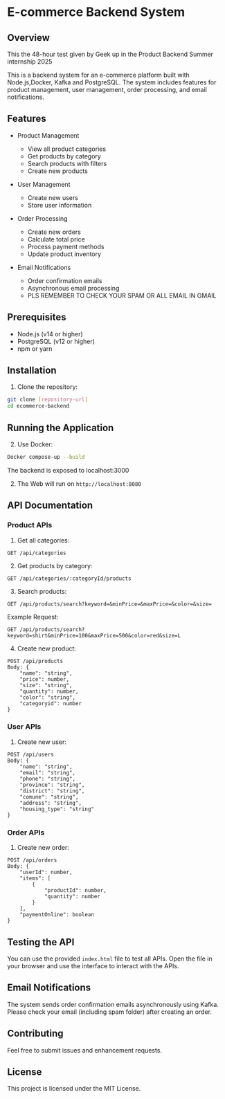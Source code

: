 # E-commerce Backend System

## Overview
This the 48-hour test given by Geek up in the Product Backend Summer internship 2025

This is a backend system for an e-commerce platform built with Node.js,Docker, Kafka and PostgreSQL. The system includes features for product management, user management, order processing, and email notifications.

## Features
- Product Management
  - View all product categories
  - Get products by category
  - Search products with filters
  - Create new products

- User Management
  - Create new users
  - Store user information

- Order Processing
  - Create new orders
  - Calculate total price
  - Process payment methods
  - Update product inventory

- Email Notifications
  - Order confirmation emails
  - Asynchronous email processing
  - PLS REMEMBER TO CHECK YOUR SPAM OR ALL EMAIL IN GMAIL

## Prerequisites
- Node.js (v14 or higher)
- PostgreSQL (v12 or higher)
- npm or yarn

## Installation

1. Clone the repository:
```bash
git clone [repository-url]
cd ecommerce-backend
```
## Running the Application
2. Use Docker:
```bash
Docker compose-up --build
```
The backend is exposed to localhost:3000

2. The Web will run on `http://localhost:8080`

## API Documentation

### Product APIs

1. Get all categories:
```
GET /api/categories
```

2. Get products by category:
```
GET /api/categories/:categoryId/products
```

3. Search products:
```
GET /api/products/search?keyword=&minPrice=&maxPrice=&color=&size=
```
Example Request:

```
GET /api/products/search?keyword=shirt&minPrice=100&maxPrice=500&color=red&size=L
```
4. Create new product:
```
POST /api/products
Body: {
    "name": "string",
    "price": number,
    "size": "string",
    "quantity": number,
    "color": "string",
    "categoryid": number
}
```

### User APIs

1. Create new user:
```
POST /api/users
Body: {
    "name": "string",
    "email": "string",
    "phone": "string",
    "province": "string",
    "district": "string",
    "comune": "string",
    "address": "string",
    "housing_type": "string"
}
```

### Order APIs

1. Create new order:
```
POST /api/orders
Body: {
    "userId": number,
    "items": [
        {
            "productId": number,
            "quantity": number
        }
    ],
    "paymentOnline": boolean
}
```

## Testing the API

You can use the provided `index.html` file to test all APIs. Open the file in your browser and use the interface to interact with the APIs.

## Email Notifications

The system sends order confirmation emails asynchronously using Kafka. Please check your email (including spam folder) after creating an order.

## Contributing

Feel free to submit issues and enhancement requests.

## License

This project is licensed under the MIT License.
